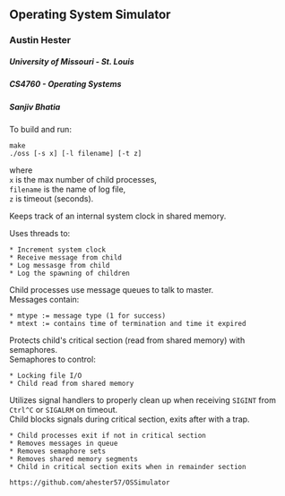 ## Operating System Simulator 

### Austin Hester  
##### University of Missouri - St. Louis  
##### CS4760 - Operating Systems 
##### Sanjiv Bhatia  

To build and run:  
```  
make  
./oss [-s x] [-l filename] [-t z]
```
where  
`x` is the max number of child processes,  
`filename` is the name of log file,  
`z` is timeout (seconds).

Keeps track of an internal system clock in shared memory.  

Uses threads to:  

	* Increment system clock
	* Receive message from child
	* Log messasge from child
	* Log the spawning of children

Child processes use message queues to talk to master.  
Messages contain:

	* mtype := message type (1 for success) 
	* mtext := contains time of termination and time it expired

Protects child's critical section (read from shared memory) with semaphores.  
Semaphores to control:  

	* Locking file I/O  
	* Child read from shared memory 

Utilizes signal handlers to properly clean up when receiving `SIGINT` from `Ctrl^C` or `SIGALRM` on timeout.  
Child blocks signals during critical section, exits after with a trap.  

	* Child processes exit if not in critical section  
	* Removes messages in queue  
	* Removes semaphore sets  
	* Removes shared memory segments
	* Child in critical section exits when in remainder section  

`https://github.com/ahester57/OSSimulator`
